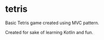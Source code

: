 # tetris

Basic Tetris game created using MVC pattern.

Created for sake of learning Kotlin and fun.
